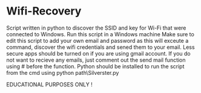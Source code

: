 # Wifi-Recovery
Script written in python to discover the SSID and key for Wi-Fi that were connected to Windows.
Run this script in a Windows machine
Make sure to edit this script to add your own email and password as this will exceute a command, discover the wifi credentials and sened them to your email. Less secure apps should be turned on if you are using gmail account.
If you do not want to recieve any emails, just comment out the send mail function using # before the function.
Python should be installed to run the script from the cmd using python path\Silverster.py

EDUCATIONAL PURPOSES ONLY !

